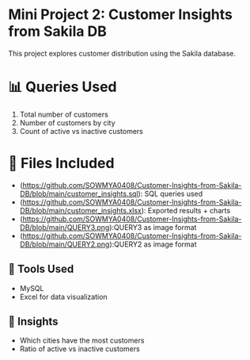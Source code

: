 # Mini Project 2: Customer Insights from Sakila DB
This project explores customer distribution using the Sakila database.

# 📊 Queries Used
1. Total number of customers
2. Number of customers by city
3. Count of active vs inactive customers

# 📁 Files Included
- (https://github.com/SOWMYA0408/Customer-Insights-from-Sakila-DB/blob/main/customer_insights.sql): SQL queries used
- (https://github.com/SOWMYA0408/Customer-Insights-from-Sakila-DB/blob/main/customer_insights.xlsx): Exported results + charts
- (https://github.com/SOWMYA0408/Customer-Insights-from-Sakila-DB/blob/main/QUERY3.png):QUERY3 as image format
- (https://github.com/SOWMYA0408/Customer-Insights-from-Sakila-DB/blob/main/QUERY2.png):QUERY2 as image format
## 🔧 Tools Used
- MySQL
- Excel for data visualization

## 📌 Insights
- Which cities have the most customers
- Ratio of active vs inactive customers
